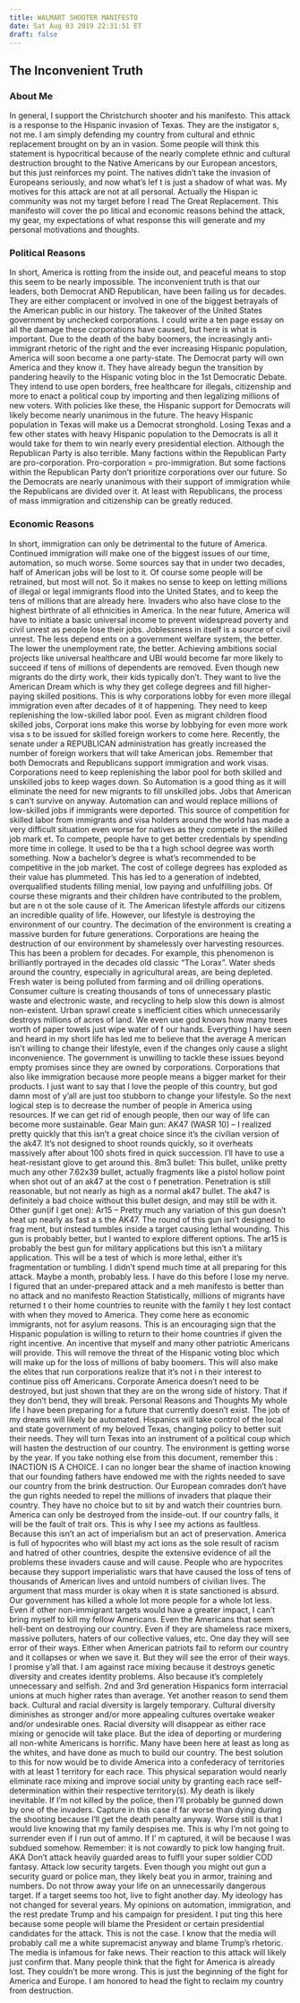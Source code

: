 ```yaml
---
title: WALMART SHOOTER MANIFESTO
date: Sat Aug 03 2019 22:31:51 ET
draft: false
---
```


## The Inconvenient Truth

### About Me

In general, I support the Christchurch shooter and
his manifesto. This attack is a response to the
Hispanic invasion of Texas. They are the instigator
s, not me. I am simply defending my country from
cultural and ethnic replacement brought on by an in
vasion. Some people will think this statement is
hypocritical because of the nearly complete ethnic
and cultural destruction brought to the Native
Americans by our European ancestors, but this just
reinforces my point. The natives didn’t take the
invasion of Europeans seriously, and now what’s lef
t is just a shadow of what was. My motives for this
attack are not at all personal. Actually the Hispan
ic community was not my target before I read The
Great Replacement. This manifesto will cover the po
litical and economic reasons behind the attack, my
gear, my expectations of what response this will generate and my personal motivations and thoughts.

### Political Reasons

In short, America is rotting from the inside out, and peaceful means to stop this seem to be nearly impossible. The inconvenient truth is that our leaders, both Democrat AND Republican, have been failing us for decades. They are either complacent or involved in one of the biggest betrayals of the American public in our history. The takeover of the United States government by unchecked corporations. I could write a ten page essay on all the damage these corporations have caused, but here is what is important. Due to the death of the baby boomers, the increasingly anti-immigrant rhetoric of the right and the ever increasing Hispanic population, America will soon become a one party-state. The Democrat party will own America and they know it. They have already begun the transition by pandering heavily to the Hispanic voting bloc in the 1st Democratic Debate. They intend to use open borders, free healthcare for illegals, citizenship and more to enact a political coup by importing and then legalizing millions of new voters. With policies like these, the Hispanic support for Democrats will likely become nearly unanimous in the future. The heavy Hispanic population in Texas will make us a Democrat stronghold. Losing Texas and a few other states with heavy Hispanic population to the Democrats is all it would take for them to win nearly every presidential election. Although the Republican Party is also terrible. Many factions within the Republican Party are pro-corporation. Pro-corporation = pro-immigration. But some factions within the Republican Party don’t prioritize corporations over our future. So the Democrats are nearly unanimous with their support of immigration
while the Republicans are divided over it. At least
with Republicans, the process of mass immigration
and citizenship can be greatly reduced.

### Economic Reasons

In short, immigration can only be detrimental to the future of America. Continued immigration will make one of the biggest issues of our time, automation, so much worse. Some sources say that in under two decades, half of American jobs will be lost to it. Of course some people will be retrained, but most
will not. So it makes no sense to keep on letting
millions of illegal or legal immigrants flood into the
United States, and to keep the tens of millions that are already here. Invaders who also have close to
the highest birthrate of all ethnicities in America. In
the near future, America will have to initiate a basic
universal income to prevent widespread poverty and
civil unrest as people lose their jobs. Joblessness in
itself is a source of civil unrest. The less depend
ents on a government welfare system, the better. The
lower the unemployment rate, the better. Achieving
ambitions social projects like universal healthcare
and UBI would become far more likely to succeed if
tens of millions of dependents are removed.
Even though new migrants do the dirty work, their kids typically don’t. They want to live the American
Dream which is why they get college degrees and fill higher-paying skilled positions. This is why
corporations lobby for even more illegal immigration even after decades of it of happening. They need
to keep replenishing the low-skilled labor pool. Even as migrant children flood skilled jobs, Corporat
ions make this worse by lobbying for even more work visa
s to be issued for skilled foreign workers to come
here. Recently, the senate under a REPUBLICAN administration has greatly increased the number of
foreign workers that will take American jobs. Remember that both Democrats and Republicans support
immigration and work visas. Corporations need to keep replenishing the labor pool for both skilled and
unskilled jobs to keep wages down. So Automation is
a good thing as it will eliminate the need for new
migrants to fill unskilled jobs. Jobs that American
s can’t survive on anyway. Automation can and would
replace millions of low-skilled jobs if immigrants
were deported. This source of competition for skilled
labor from immigrants and visa holders around the world has made a very difficult situation even worse
for natives as they compete in the skilled job mark
et. To compete, people have to get better credentials
by spending more time in college. It used to be tha
t a high school degree was worth something. Now a
bachelor’s degree is what’s recommended to be competitive in the job market. The cost of college
degrees has exploded as their value has plummeted.
This has led to a generation of indebted,
overqualified students filling menial, low paying and unfulfilling jobs. Of course these migrants and
their children have contributed to the problem, but are n
ot the sole cause of it.
The American lifestyle affords our citizens an incredible quality of life. However, our lifestyle is
destroying the environment of our country. The decimation of the environment is creating a massive
burden for future generations. Corporations are heaing the destruction of our environment by
shamelessly over harvesting resources. This has been
a problem for decades. For example, this
phenomenon is brilliantly portrayed in the decades
old classic “The Lorax”. Water sheds around the
country, especially in agricultural areas, are being depleted. Fresh water is being polluted from farming
and oil drilling operations. Consumer culture is creating thousands of tons of unnecessary plastic waste
and electronic waste, and recycling to help slow this down is almost non-existent. Urban sprawl create
s inefficient cities which unnecessarily destroys millions of acres of land. We even use god knows how
many trees worth of paper towels just wipe water of
f our hands. Everything I have seen and heard in my
short life has led me to believe that the average A
merican isn’t willing to change their lifestyle, even if
the changes only cause a slight inconvenience. The
government is unwilling to tackle these issues
beyond empty promises since they are owned by corporations. Corporations that also like immigration
because more people means a bigger market for their
products. I just want to say that I love the people
of this country, but god damn most of y’all are just too stubborn to change your lifestyle. So the next
logical step is to decrease the number of people in
America using resources. If we can get rid of enough
people, then our way of life can become more sustainable.
Gear
Main gun: AK47 (WASR 10) – I realized pretty quickly that this isn’t a great choice since it’s the civilian
version of the ak47. It’s not designed to shoot rounds quickly, so it overheats massively after about
100 shots fired in quick succession. I’ll have to use a
heat-resistant glove to get around this.
8m3 bullet: This bullet, unlike pretty much any other 7.62x39 bullet, actually fragments like a pistol
hollow point when shot out of an ak47 at the cost o
f penetration. Penetration is still reasonable, but not
nearly as high as a normal ak47 bullet. The ak47 is
definitely a bad choice without this bullet design, and
may still be with it.
Other gun(if I get one): Ar15 – Pretty much any variation of this gun doesn’t heat up nearly as fast a
s the
AK47. The round of this gun isn’t designed to frag
ment, but instead tumbles inside a target causing
lethal wounding. This gun is probably better, but I
wanted to explore different options. The ar15 is
probably the best gun for military applications but
this isn’t a military application.
This will be a test of which is more lethal, either
it’s fragmentation or tumbling.
I didn’t spend much time at all preparing for this
attack. Maybe a month, probably less. I have do this
before I lose my nerve. I figured that an under-prepared attack and a meh manifesto is better than no
attack and no manifesto
Reaction
Statistically, millions of migrants have returned t
o their home countries to reunite with the family t
hey
lost contact with when they moved to America. They
come here as economic immigrants, not for asylum
reasons. This is an encouraging sign that the Hispanic population is willing to return to their home
countries if given the right incentive. An incentive that myself and many other patriotic Americans will
provide. This will remove the threat of the Hispanic voting bloc which will make up for the loss of
millions of baby boomers. This will also make the elites that run corporations realize that it’s not i
n their interest to continue piss off Americans. Corporate
America doesn’t need to be destroyed, but just
shown that they are on the wrong side of history. That if they don’t bend, they will break.
Personal Reasons and Thoughts
My whole life I have been preparing for a future that currently doesn’t exist. The job of my dreams will
likely be automated. Hispanics will take control of
the local and state government of my beloved Texas,
changing policy to better suit their needs. They will turn Texas into an instrument of a political coup
which will hasten the destruction of our country. The environment is getting worse by the year. If you
take nothing else from this document, remember this
: INACTION IS A CHOICE. I can no longer bear the
shame of inaction knowing that our founding fathers
have endowed me with the rights needed to save
our country from the brink destruction. Our European comrades don’t have the gun rights needed to
repel the millions of invaders that plaque their country. They have no choice but to sit by and watch
their countries burn.
America can only be destroyed from the inside-out.
If our country falls, it will be the fault of trait
ors. This
is why I see my actions as faultless. Because this
isn’t an act of imperialism but an act of preservation.
America is full of hypocrites who will blast my act
ions as the sole result of racism and hatred of other
countries, despite the extensive evidence of all the problems these invaders cause and will cause.
People who are hypocrites because they support imperialistic wars that have caused the loss of tens of
thousands of American lives and untold numbers of civilian lives. The argument that mass murder is
okay when it is state sanctioned is absurd. Our government has killed a whole lot more people for a
whole lot less. Even if other non-immigrant targets would have a greater impact, I can’t bring myself to kill my fellow
Americans. Even the Americans that seem hell-bent on destroying our country. Even if they are
shameless race mixers, massive polluters, haters of
our collective values, etc. One day they will see error
of their ways. Either when American patriots fail to reform our country and it collapses or when we save
it. But they will see the error of their ways. I promise y’all that.
I am against race mixing because it destroys genetic diversity and creates identity problems. Also
because it’s completely unnecessary and selfish. 2nd and 3rd
generation Hispanics form interracial unions
at much higher rates than average. Yet another reason to send them back. Cultural and racial diversity
is largely temporary. Cultural diversity diminishes as
stronger and/or more appealing cultures overtake
weaker and/or undesirable ones. Racial diversity will disappear as either race mixing or genocide will
take place. But the idea of deporting or murdering
all non-white Americans is horrific. Many have been
here at least as long as the whites, and have done
as much to build our country. The best solution to
this for now would be to divide America into a confederacy of territories with at least 1 territory for each
race. This physical separation would nearly eliminate race mixing and improve social unity by granting
each race self-determination within their respective territory(s).
My death is likely inevitable. If I’m not killed by
the police, then I’ll probably be gunned down by one of
the invaders. Capture in this case if far worse than dying during the shooting because I’ll get the death
penalty anyway. Worse still is that I would live knowing that my family despises me. This is why I’m not
going to surrender even if I run out of ammo. If I’
m captured, it will be because I was subdued somehow.
Remember: it is not cowardly to pick low hanging fruit. AKA Don’t attack heavily guarded areas to fulfll
your super soldier COD fantasy. Attack low security
targets. Even though you might out gun a security
guard or police man, they likely beat you in armor,
training and numbers. Do not throw away your life
on an unnecessarily dangerous target. If a target seems too hot, live to fight another day.
My ideology has not changed for several years. My opinions on automation, immigration, and the rest
predate Trump and his campaign for president. I put
ting this here because some people will blame the
President or certain presidential candidates for the attack. This is not the case. I know that the media
will probably call me a white supremacist anyway and blame Trump’s rhetoric. The media is infamous
for fake news. Their reaction to this attack will likely just confirm that.
Many people think that the fight for America is already lost. They couldn’t be more wrong. This is just
the beginning of the fight for America and Europe.
I am honored to head the fight to reclaim my country
from destruction.
